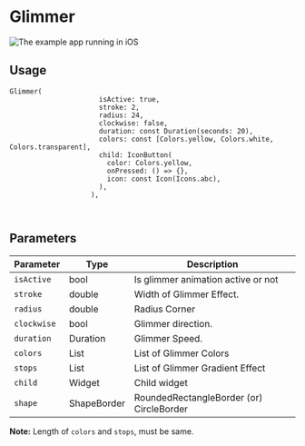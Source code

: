 # Glimmer


![The example app running in iOS](https://github.com/waihanko/glimmer/blob/master/doc/animation.gif?raw=true)

## Usage

```
Glimmer(
                      isActive: true,
                      stroke: 2,
                      radius: 24,
                      clockwise: false,
                      duration: const Duration(seconds: 20),
                      colors: const [Colors.yellow, Colors.white, Colors.transparent],
                      child: IconButton(
                        color: Colors.yellow,
                        onPressed: () => {},
                        icon: const Icon(Icons.abc),
                      ),
                    ),
                
      
```


## Parameters

| Parameter   | Type         | Description                              |
|-------------|--------------|------------------------------------------|
| `isActive`  | bool         | Is glimmer animation active or not       |
| `stroke`    | double       | Width of Glimmer Effect.                 |
| `radius`    | double       | Radius Corner                            |
| `clockwise` | bool         | Glimmer direction.                       |
| `duration`  | Duration     | Glimmer Speed.                           |
| `colors`    | List<Colors> | List of Glimmer Colors                   |
| `stops`     | List<Stops>  | List of Glimmer Gradient Effect          |
| `child`     | Widget       | Child widget                             |
| `shape`     | ShapeBorder       | RoundedRectangleBorder (or) CircleBorder |

**Note:** Length of `colors` and `stops`, must be same.
